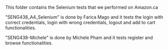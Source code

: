 This folder contains the Selenium tests that we performed on Amazon.ca

"SENG438_A4_Selenium" is done by Farica Mago and it tests the login with correct credentials, login with wrong credentials, logout and add to cart functionalities. 

"SENG438-Michele" is done by Michele Pham and it tests register and browse functionalities.
